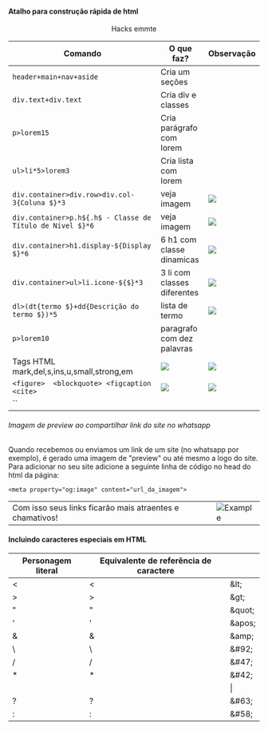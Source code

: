 
#### Atalho para construção rápida de html


<p align="center">Hacks emmte</p>

| Comando                                                     | O que faz?                  | Observação                     |
| ----------------------------------------------------------- | --------------------------- | ------------------------------------ |
| `header+main+nav+aside`                                     | Cria um seções              |                                      |
| `div.text+div.text`                                         | Cria div e classes          |                                      |
| `p>lorem15`                                                 | Cria parágrafo com lorem    |                                      |
| `ul>li*5>lorem3`                                            | Cria lista com lorem        |                                      |
| `div.container>div.row>div.col-3{Coluna $}*3`               | veja imagem                 |![](https://i.imgur.com/Te2r2kk.jpg)  |
| `div.container>p.h${.h$ - Classe de Título de Nível $}*6`   | veja imagem                 |![](https://i.imgur.com/s3u3zx0.jpg)  |
| `div.container>h1.display-${Display $}*6   `                | 6 h1 com classe dinamicas   |![](https://i.imgur.com/uMRQTwt.jpg)  |
| `div.container>ul>li.icone-${$}*3`                          | 3 li com classes diferentes | ![](https://i.imgur.com/tsfyMWM.jpg)|
| `dl>(dt{termo $}+dd{Descrição do termo $})*5`               | lista de termo | ![](https://i.imgur.com/Xw8dAQa.jpg)|
| `p>lorem10`                                                 | paragrafo com dez palavras  | ![]()|
| Tags HTML mark,del,s,ins,u,small,strong,em                  | ![](https://i.imgur.com/lnv2vsd.jpg)  | ![](https://i.imgur.com/Mq59r5w.jpg)|
| `<figure>  <blockquote> <figcaption <cite> `               |  ![](https://i.imgur.com/ad4XhPR.jpg)  | ![](https://i.imgur.com/i4muOml.jpg)|
| ``                          |                         | ![]()|

###### Imagem de preview ao compartilhar link do site no whatsapp

Quando recebemos ou enviamos um link de um site (no whatsapp por exemplo), é gerado uma imagem de "preview" ou até mesmo a logo do site. Para adicionar no seu site adicione a seguinte linha de código no head do html da página:

    <meta property="og:image" content="url_da_imagem">
|  |  |
|-------|--------|
| Com isso seus links ficarão mais atraentes e chamativos! | ![Example](https://uploaddeimagens.com.br/images/004/650/354/thumb/image-link-compartilhavel.JPG?1698513036) |



#### Incluindo caracteres especiais em HTML
| Personagem literal | Equivalente de referência de caractere |  |
|--------------------|--------------------------------------|--------------------|
| <                  | &lt;                                 | &amp;lt;           |
| >                  | &gt;                                 | &amp;gt;           |
| "                  | &quot;                               | &amp;quot;         |
| '                  | &apos;                               | &amp;apos;         |
| &                  | &amp;                                | &amp;amp;          |
| \                  | &#92;                               | &amp;#92;          |
| /                  | &#47;                               | &amp;#47;          |
| *                  | &#42;                               | &amp;#42;          |
| |                  | &#124;                              | &amp;#124;         |
| ?                  | &#63;                               | &amp;#63;          |
| :                  | &#58;                               | &amp;#58;          |